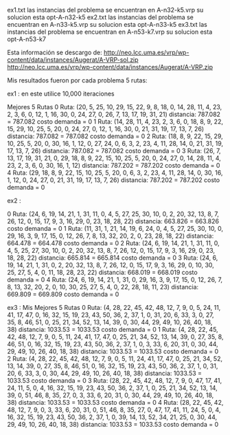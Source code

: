 ex1.txt las instancias del problema se encuentran en A-n32-k5.vrp su solucion esta opt-A-n32-k5
ex2.txt las instancias del problema se encuentran en A-n33-k5.vrp su solucion esta opt-A-n33-k5
ex3.txt las instancias del problema se encuentran en A-n53-k7.vrp su solucion esta opt-A-n53-k7

Esta información se descargo de:
http://neo.lcc.uma.es/vrp/wp-content/data/instances/Augerat/A-VRP-sol.zip
http://neo.lcc.uma.es/vrp/wp-content/data/instances/Augerat/A-VRP.zip

 Mis resultados fueron por cada problema  5 rutas:


ex1 :
en este utilice 10,000 iteraciones 

Mejores 5 Rutas
0 Ruta: (20, 5, 25, 10, 29, 15, 22, 9, 8, 18, 0, 14, 28, 11, 4, 23, 2, 3, 6, 0, 12, 1, 16, 30, 0, 24, 27, 0, 26, 7, 13, 17, 19, 31, 21) distancia: 787.082 = 787.082 costo demanda =  0
1 Ruta: (14, 28, 11, 4, 23, 2, 3, 6, 0, 18, 8, 9, 22, 15, 29, 10, 25, 5, 20, 0, 24, 27, 0, 12, 1, 16, 30, 0, 21, 31, 19, 17, 13, 7, 26) distancia: 787.082 = 787.082 costo demanda =  0
2 Ruta: (18, 8, 9, 22, 15, 29, 10, 25, 5, 20, 0, 30, 16, 1, 12, 0, 27, 24, 0, 6, 3, 2, 23, 4, 11, 28, 14, 0, 21, 31, 19, 17, 13, 7, 26) distancia: 787.082 = 787.082 costo demanda =  0
3 Ruta: (26, 7, 13, 17, 19, 31, 21, 0, 29, 18, 8, 9, 22, 15, 10, 25, 5, 20, 0, 24, 27, 0, 14, 28, 11, 4, 23, 2, 3, 6, 0, 30, 16, 1, 12) distancia: 787.202 = 787.202 costo demanda =  0
4 Ruta: (29, 18, 8, 9, 22, 15, 10, 25, 5, 20, 0, 6, 3, 2, 23, 4, 11, 28, 14, 0, 30, 16, 1, 12, 0, 24, 27, 0, 21, 31, 19, 17, 13, 7, 26) distancia: 787.202 = 787.202 costo demanda =  0

ex2 : 

0 Ruta: (24, 6, 19, 14, 21, 1, 31, 11, 0, 4, 5, 27, 25, 30, 10, 0, 2, 20, 32, 13, 8, 7, 26, 12, 0, 15, 17, 9, 3, 16, 29, 0, 23, 18, 28, 22) distancia: 663.826 = 663.826 costo demanda =  0
1 Ruta: (11, 31, 1, 21, 14, 19, 6, 24, 0, 4, 5, 27, 25, 30, 10, 0, 29, 16, 3, 9, 17, 15, 0, 12, 26, 7, 8, 13, 32, 20, 2, 0, 23, 28, 18, 22) distancia: 664.478 = 664.478 costo demanda =  0
2 Ruta: (24, 6, 19, 14, 21, 1, 31, 11, 0, 4, 5, 25, 27, 30, 10, 0, 2, 20, 32, 13, 8, 7, 26, 12, 0, 15, 17, 9, 3, 16, 29, 0, 23, 18, 28, 22) distancia: 665.814 = 665.814 costo demanda =  0
3 Ruta: (24, 6, 19, 14, 21, 1, 31, 0, 2, 20, 32, 13, 8, 7, 26, 12, 0, 15, 17, 9, 3, 16, 29, 0, 10, 30, 25, 27, 5, 4, 0, 11, 18, 28, 23, 22) distancia: 668.019 = 668.019 costo demanda =  0
4 Ruta: (24, 6, 19, 14, 21, 1, 31, 0, 29, 16, 3, 9, 17, 15, 0, 12, 26, 7, 8, 13, 32, 20, 2, 0, 10, 30, 25, 27, 5, 4, 0, 22, 28, 18, 11, 23) distancia: 669.809 = 669.809 costo demanda =  0


ex3 :
Mis Mejores 5 Rutas
0 Ruta: (4, 28, 22, 45, 42, 48, 12, 7, 9, 0, 5, 24, 11, 41, 17, 47, 0, 16, 32, 15, 19, 23, 43, 50, 36, 2, 37, 1, 0, 31, 20, 6, 33, 3, 0, 27, 35, 8, 46, 51, 0, 25, 21, 34, 52, 13, 14, 39, 0, 30, 44, 29, 49, 10, 26, 40, 18, 38) distancia: 1033.53 = 1033.53 costo demanda =  0
1 Ruta: (4, 28, 22, 45, 42, 48, 12, 7, 9, 0, 5, 11, 24, 41, 17, 47, 0, 25, 21, 34, 52, 13, 14, 39, 0, 27, 35, 8, 46, 51, 0, 16, 32, 15, 19, 23, 43, 50, 36, 2, 37, 1, 0, 3, 33, 6, 20, 31, 0, 30, 44, 29, 49, 10, 26, 40, 18, 38) distancia: 1033.53 = 1033.53 costo demanda =  0
2 Ruta: (4, 28, 22, 45, 42, 48, 12, 7, 9, 0, 5, 11, 24, 41, 17, 47, 0, 25, 21, 34, 52, 13, 14, 39, 0, 27, 35, 8, 46, 51, 0, 16, 32, 15, 19, 23, 43, 50, 36, 2, 37, 1, 0, 31, 20, 6, 33, 3, 0, 30, 44, 29, 49, 10, 26, 40, 18, 38) distancia: 1033.53 = 1033.53 costo demanda =  0
3 Ruta: (28, 22, 45, 42, 48, 12, 7, 9, 0, 47, 17, 41, 24, 11, 5, 0, 4, 16, 32, 15, 19, 23, 43, 50, 36, 2, 37, 1, 0, 25, 21, 34, 52, 13, 14, 39, 0, 51, 46, 8, 35, 27, 0, 3, 33, 6, 20, 31, 0, 30, 44, 29, 49, 10, 26, 40, 18, 38) distancia: 1033.53 = 1033.53 costo demanda =  0
4 Ruta: (28, 22, 45, 42, 48, 12, 7, 9, 0, 3, 33, 6, 20, 31, 0, 51, 46, 8, 35, 27, 0, 47, 17, 41, 11, 24, 5, 0, 4, 16, 32, 15, 19, 23, 43, 50, 36, 2, 37, 1, 0, 39, 14, 13, 52, 34, 21, 25, 0, 30, 44, 29, 49, 10, 26, 40, 18, 38) distancia: 1033.53 = 1033.53 costo demanda =  0